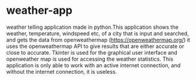 # weather-app
weather telling application made in python.This application shows the weather, temperature, windspeed etc, of a city that is input and searched, and gets the data from openweathermap (https://openweathermap.org/)
it uses the openweathermap API to give results that are either accurate or close to accurate.
Tkinter is used for the graphical user interface and openweather map is used for accessing the weather statistics.
This application is only able to work with an active internet connection, and without the internet connection, it is useless.
